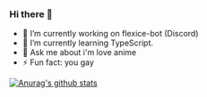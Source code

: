 ### Hi there 👋

- 🔭 I’m currently working on flexice-bot (Discord)
- 🌱 I’m currently learning TypeScript.
- 💬 Ask me about i'm love anime
- ⚡ Fun fact: you gay

[![Anurag's github stats](https://github-readme-stats.vercel.app/api?username=fl3xice)](https://github.com/fl3xice)
